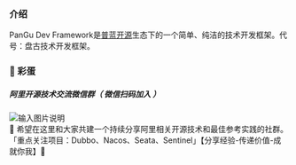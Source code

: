 ### 介绍
PanGu Dev Framework是[普蓝开源](https://gitee.com/pulanos)生态下的一个简单、纯洁的技术开发框架。代号：盘古技术开发框架。

### :heartbeat: 彩蛋
##### 阿里开源技术交流微信群（ _微信扫码加入_ ）
![输入图片说明](https://images.gitee.com/uploads/images/2021/0619/020708_d3a7e67e_431745.jpeg "wechat2.jpeg")  
 :underage: 希望在这里和大家共建一个持续分享阿里相关开源技术和最佳参考实践的社群。「重点关注项目：Dubbo、Nacos、Seata、Sentinel」【分享经验-传递价值-成就你我】:100: 

